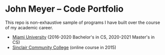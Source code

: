 [Miami-University]: 2016-2021%20Miami%20University
[Sinclair-Community-College]: 2015%20Sinclair%20Community%20College

# John Meyer – Code Portfolio

This repo is non-exhaustive sample of programs I have built
over the course of my academic career.

- [Miami University][Miami-University] (2016-2020 Bachelor's in CS, 2020-2021 Master's in CS)
- [Sinclair Community College][Sinclair-Community-College] (online course in 2015)
